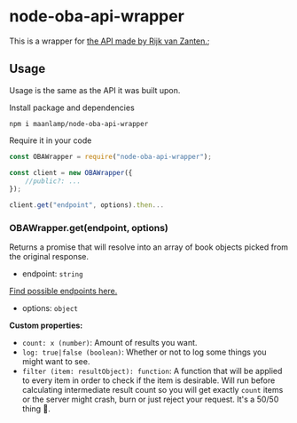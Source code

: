 # node-oba-api-wrapper

This is a wrapper for [the API made by Rijk van Zanten.](https://github.com/rijkvanzanten/node-oba-api);

## Usage
Usage is the same as the API it was built upon.

Install package and dependencies
```shell
npm i maanlamp/node-oba-api-wrapper
```

Require it in your code
```js
const OBAWrapper = require("node-oba-api-wrapper");

const client = new OBAWrapper({
	//public?: ...
});

client.get("endpoint", options).then...
```

### OBAWrapper.get(endpoint, options)
Returns a promise that will resolve into an array of book objects picked from the original response.

- endpoint: `string`

[Find possible endpoints here.](https://github.com/DanielvandeVelde/functional-programming/blob/master/README.md)

- options: `object`

**Custom properties:**
- `count: x (number)`: Amount of results you want.
- `log: true|false (boolean)`: Whether or not to log some things you might want to see.
- `filter (item: resultObject): function`: A function that will be applied to every item in order to check if the item is desirable. Will run before calculating intermediate result count so you will get exactly `count` items or the server might crash, burn or just reject your request. It's a 50/50 thing 🤷‍.